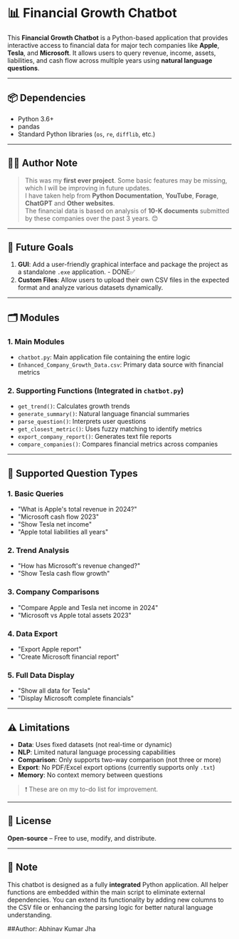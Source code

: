 # 📊 Financial Growth Chatbot

This **Financial Growth Chatbot** is a Python-based application that provides interactive access to financial data for major tech companies like **Apple**, **Tesla**, and **Microsoft**. It allows users to query revenue, income, assets, liabilities, and cash flow across multiple years using **natural language questions**.

---


## 📦 Dependencies

- Python 3.6+
- pandas
- Standard Python libraries (`os`, `re`, `difflib`, etc.)

---

## 👨‍💻 Author Note

> This was my **first ever project**. Some basic features may be missing, which I will be improving in future updates.  
> I have taken help from **Python Documentation**, **YouTube**, **Forage**, **ChatGPT** and **Other websites**.  
> The financial data is based on analysis of **10-K documents** submitted by these companies over the past 3 years. 😊

---

## 🚀 Future Goals

1. **GUI**: Add a user-friendly graphical interface and package the project as a standalone `.exe` application. - DONE✅
2. **Custom Files**: Allow users to upload their own CSV files in the expected format and analyze various datasets dynamically.

---

## 🗂️ Modules

### 1. Main Modules
- `chatbot.py`: Main application file containing the entire logic
- `Enhanced_Company_Growth_Data.csv`: Primary data source with financial metrics

### 2. Supporting Functions (Integrated in `chatbot.py`)
- `get_trend()`: Calculates growth trends
- `generate_summary()`: Natural language financial summaries
- `parse_question()`: Interprets user questions
- `get_closest_metric()`: Uses fuzzy matching to identify metrics
- `export_company_report()`: Generates text file reports
- `compare_companies()`: Compares financial metrics across companies

---

## 🧠 Supported Question Types

### 1. Basic Queries
- "What is Apple's total revenue in 2024?"
- "Microsoft cash flow 2023"
- "Show Tesla net income"
- "Apple total liabilities all years"

### 2. Trend Analysis
- "How has Microsoft's revenue changed?"
- "Show Tesla cash flow growth"

### 3. Company Comparisons
- "Compare Apple and Tesla net income in 2024"
- "Microsoft vs Apple total assets 2023"

### 4. Data Export
- "Export Apple report"
- "Create Microsoft financial report"

### 5. Full Data Display
- "Show all data for Tesla"
- "Display Microsoft complete financials"

---

## ⚠️ Limitations

- **Data**: Uses fixed datasets (not real-time or dynamic)
- **NLP**: Limited natural language processing capabilities
- **Comparison**: Only supports two-way comparison (not three or more)
- **Export**: No PDF/Excel export options (currently supports only `.txt`)
- **Memory**: No context memory between questions

> ❗ These are on my to-do list for improvement.


---

## 📄 License

**Open-source** – Free to use, modify, and distribute.

---

## 📝 Note

This chatbot is designed as a fully **integrated** Python application. All helper functions are embedded within the main script to eliminate external dependencies. You can extend its functionality by adding new columns to the CSV file or enhancing the parsing logic for better natural language understanding.

##Author: Abhinav Kumar Jha
